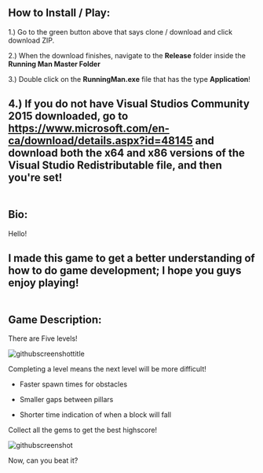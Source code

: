 How to Install / Play:
--------------

1.) Go to the green button above that says clone / download and click download ZIP.

2.) When the download finishes, navigate to the <strong>Release</strong> folder inside the <strong>Running Man Master Folder</strong>

3.) Double click on the <strong>RunningMan.exe</strong> file that has the type <strong>Application</strong>!

4.) If you do not have Visual Studios Community 2015 downloaded, go to https://www.microsoft.com/en-ca/download/details.aspx?id=48145
and download both the x64 and x86 versions of the Visual Studio Redistributable file, and then you're set!
<br /><br /><br />
Bio:
-------------

Hello!

I made this game to get a better understanding of how to do game development; I hope you guys enjoy playing!
<br /><br /><br />
Game Description:
-----------------

There are Five levels!

![githubscreenshottitle](https://cloud.githubusercontent.com/assets/15184861/23838211/30bbfa90-0761-11e7-9817-05df33747a35.png)

Completing a level means the next level will be more difficult!

- Faster spawn times for obstacles

- Smaller gaps between pillars

- Shorter time indication of when a block will fall

Collect all the gems to get the best highscore!

![githubscreenshot](https://cloud.githubusercontent.com/assets/15184861/23838157/8c693be2-0760-11e7-8b09-0b4c772a1a41.png)

Now, can you beat it?


